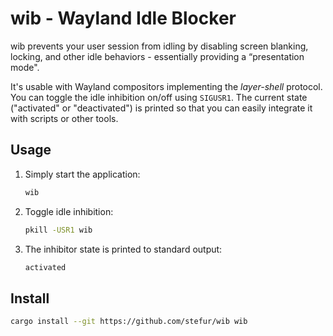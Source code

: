 # wib - Wayland Idle Blocker

wib prevents your user session from idling by disabling screen blanking, locking, and other idle behaviors - essentially providing a “presentation mode".
  
It's usable with Wayland compositors implementing the *layer-shell* protocol.  
You can toggle the idle inhibition on/off using `SIGUSR1`. The current state ("activated" or "deactivated") is printed so that you can easily integrate it with scripts or other tools.

## Usage

1. Simply start the application:
    ```bash
    wib
    ```
2. Toggle idle inhibition:
    ```bash
    pkill -USR1 wib
    ```
3. The inhibitor state is printed to standard output:
    ```bash
    activated
    ```

## Install
```bash
cargo install --git https://github.com/stefur/wib wib
```